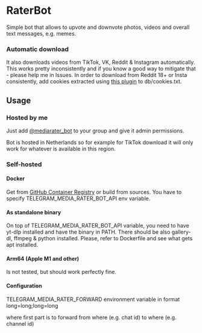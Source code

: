 # RaterBot
Simple bot that allows to upvote and downvote photos, videos and overall text messages, e.g. memes.

### Automatic download
It also downloads videos from TikTok, VK, Reddit & Instagram automatically. This works pretty inconsistently and if you know a good way to mitigate that - please help me in Issues.
In order to download from Reddit 18+ or Insta consistently, add cookies extracted using [this plugin](https://github.com/rotemdan/ExportCookies) to db/cookies.txt.

## Usage
### Hosted by me
Just add [@mediarater_bot](https://t.me/mediarater_bot) to your group and give it admin permissions.

Bot is hosted in Netherlands so for example for TikTok download it will only work for whatever is available in this region.

### Self-hosted
#### Docker
Get from [GitHub Container Registry](https://github.com/TiraelSedai/RaterBot/pkgs/container/raterbot) or build from sources.
You have to specify TELEGRAM_MEDIA_RATER_BOT_API env variable.

#### As standalone binary
On top of TELEGRAM_MEDIA_RATER_BOT_API variable, you need to have yt-dlp installed and have the binary in PATH.
There should be also gallery-dl, ffmpeg & python installed. Please, refer to Dockerfile and see what gets apt installed.

#### Arm64 (Apple M1 and other)
Is not tested, but should work perfectly fine.

#### Configuration
TELEGRAM_MEDIA_RATER_FORWARD environment variable in format long=long;long=long

where first part is to forward from where (e.g. chat id) to where (e.g. channel id)